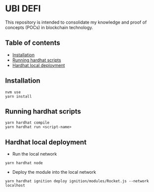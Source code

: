 # UBI DEFI
This repository is intended to consolidate my knowledge and proof of concepts (POCs) in blockchain technology.

## Table of contents
- [Installation](#installation)
- [Running hardhat scripts](#running-hardhat-scripts)
- [Hardhat local deployment](#hardhat-local-deployment)


## Installation

```
nvm use
yarn install
```


## Running hardhat scripts

```
yarn hardhat compile
yarn hardhat run <script-name>
```

## Hardhat local deployment

* Run the local network
```
yarn hardhat node
```

* Deploy the module into the local network
```
yarn hardhat ignition deploy ignition/modules/Rocket.js --network localhost
```
 
